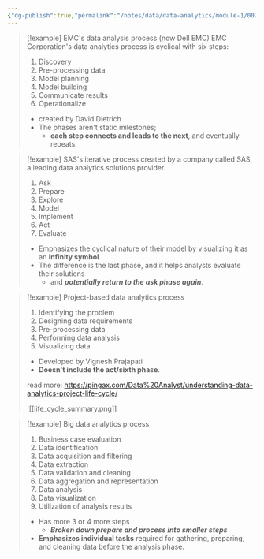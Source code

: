 ```yaml
---
{"dg-publish":true,"permalink":"/notes/data/data-analytics/module-1/002-different-types-of-data-analysis-process/","created":"2025-07-13T15:24:50.083+08:00"}
---
```



> [!example] EMC's data analysis process (now Dell EMC)
> EMC Corporation's data analytics process is cyclical with six steps:
> 1. Discovery
> 2. Pre-processing data
> 3. Model planning
> 4. Model building
> 5. Communicate results
> 6. Operationalize
> 
>  - created by David Dietrich
>  - The phases aren't static milestones;
> 	 - __each step connects and leads to the next__, and eventually repeats.

> [!example] SAS's iterative process
> created by a company called SAS, a leading data analytics solutions provider.
> 1. Ask
> 2. Prepare
> 3. Explore
> 4. Model
> 5. Implement
> 6. Act
> 7. Evaluate
> 
> - Emphasizes the cyclical nature of their model by visualizing it as an __infinity symbol__.
> - The difference is the last phase, and it helps analysts evaluate their solutions
> 	- and ___potentially return to the ask phase again___.

> [!example] Project-based data analytics process
> 1. Identifying the problem
> 2. Designing data requirements
> 3. Pre-processing data
> 4. Performing data analysis
> 5. Visualizing data
>    
> - Developed by Vignesh Prajapati
> - __Doesn't include the act/sixth phase__.
> 
> read more: https://pingax.com/Data%20Analyst/understanding-data-analytics-project-life-cycle/
> 
> ![[life_cycle_summary.png]]

>[!example]  Big data analytics process
>1. Business case evaluation
>2. Data identification
>3. Data acquisition and filtering
>4. Data extraction
>5. Data validation and cleaning
>6. Data aggregation and representation
>7. Data analysis
>8. Data visualization
>9. Utilization of analysis results
>
> - Has more 3 or 4 more steps
> 	- ___Broken down prepare and process into smaller steps___
> - __Emphasizes individual tasks__ required for gathering, preparing, and cleaning data before the analysis phase.

